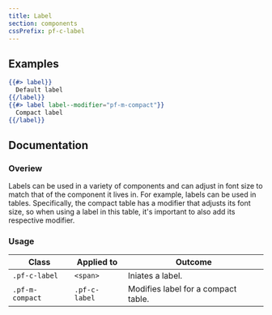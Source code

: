 ```yaml
---
title: Label
section: components
cssPrefix: pf-c-label
---
```


## Examples
```hbs title=Basic
{{#> label}}
  Default label
{{/label}}
{{#> label label--modifier="pf-m-compact"}}
  Compact label
{{/label}}
```

## Documentation
### Overiew
Labels can be used in a variety of components and can adjust in font size to match that of the component it lives in. For example, labels can be used in tables. Specifically, the compact table has a modifier that adjusts its font size, so when using a label in this table, it's important to also add its respective modifier.

### Usage
| Class | Applied to | Outcome |
| -- | -- | -- |
| `.pf-c-label` | `<span>` | Iniates a label. |
| `.pf-m-compact` | `.pf-c-label` | Modifies label for a compact table. |

